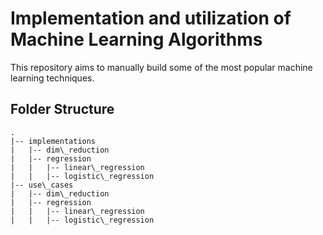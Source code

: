 # Implementation and utilization of Machine Learning Algorithms
This repository aims to manually build some of the most popular machine learning techniques.

## Folder Structure
```
.
|-- implementations
|	|-- dim\_reduction
|	|-- regression
|	|	|-- linear\_regression
|	|	|-- logistic\_regression
|-- use\_cases
|	|-- dim\_reduction
|	|-- regression
|	|	|-- linear\_regression
|	|	|-- logistic\_regression
```

